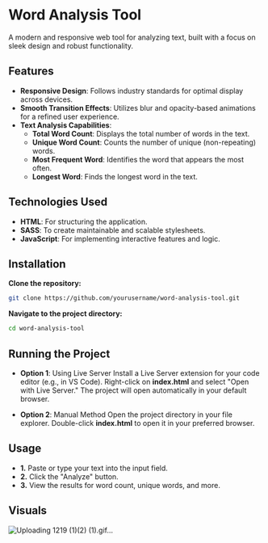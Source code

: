 # Word Analysis Tool
A modern and responsive web tool for analyzing text, built with a focus on sleek design and robust functionality.

## Features
- **Responsive Design**: Follows industry standards for optimal display across devices.
- **Smooth Transition Effects**: Utilizes blur and opacity-based animations for a refined user experience.
- **Text Analysis Capabilities**:
  - **Total Word Count**: Displays the total number of words in the text.
  - **Unique Word Count**: Counts the number of unique (non-repeating) words.
  - **Most Frequent Word**: Identifies the word that appears the most often.
  - **Longest Word**: Finds the longest word in the text.

## Technologies Used
- **HTML**: For structuring the application.
- **SASS**: To create maintainable and scalable stylesheets.
- **JavaScript**: For implementing interactive features and logic.

## Installation
**Clone the repository:**

```bash
git clone https://github.com/yourusername/word-analysis-tool.git
```

**Navigate to the project directory:**

```bash
cd word-analysis-tool
```

## Running the Project
- **Option 1**: Using Live Server
 Install a Live Server extension for your code editor (e.g., in VS Code).
 Right-click on **index.html** and select "Open with Live Server."
 The project will open automatically in your default browser.

- **Option 2**: Manual Method
Open the project directory in your file explorer.
 Double-click **index.html** to open it in your preferred browser.

## Usage
- **1.** Paste or type your text into the input field.
- **2.** Click the "Analyze" button.
- **3.** View the results for word count, unique words, and more.

## Visuals

![Uploading 1219 (1)(2) (1).gif…]()




